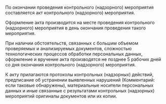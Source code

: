 
По окончании проведения контрольного (надзорного) мероприятия составляется акт контрольного (надзорного) мероприятия.

Оформление акта производится на месте проведения контрольного (надзорного) мероприятия в день окончания проведения такого мероприятия.

При наличии обстоятельств, связанных с большим объемом проверяемых и анализируемых документов, сложностью технологических процессов обработки персональных данных, оформление и вручение акта производятся не позднее 5 рабочих дней со дня окончания контрольного (надзорного) мероприятия.

К акту прилагаются протоколы контрольных (надзорных) действий, предписание об устранении выявленных нарушений (Комментарий: если таковые обнаружены), материальные носители персональных данных и иные связанные с результатами контрольных (надзорных) мероприятий оригиналы документов или их копии.
